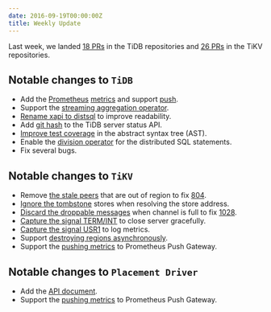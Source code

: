```yaml
---
date: 2016-09-19T00:00:00Z
title: Weekly Update
---
```


Last week, we landed [18 PRs](https://github.com/pingcap/tidb/pulls?utf8=%E2%9C%93&q=is%3Apr%20is%3Amerged%20merged%3A2016-09-12..2016-09-18%20) in the TiDB repositories and [26 PRs](https://github.com/search?utf8=%E2%9C%93&q=repo%3Apingcap%2Ftikv+repo%3Apingcap%2Fpd+is%3Apr+is%3Amerged+merged%3A2016-09-12..2016-09-18&type=Issues&ref=searchresults) in the TiKV repositories.

## Notable changes to `TiDB`
+ Add the  [Prometheus](https://prometheus.io/) [metrics](https://github.com/pingcap/tidb/pull/1729) and support [push](https://github.com/pingcap/tidb/pull/1733).
+ Support the [streaming aggregation operator](https://github.com/pingcap/tidb/pull/1730).
+ [Rename xapi to distsql](https://github.com/pingcap/tidb/pull/1725) to improve readability.
+ Add [git hash](https://github.com/pingcap/tidb/pull/1724) to the TiDB server status API.
+ [Improve test coverage](https://github.com/pingcap/tidb/pull/1723) in the abstract syntax tree (AST).
+ Enable the [division operator](https://github.com/pingcap/tidb/pull/1727) for the distributed SQL statements.
+ Fix several bugs.

## Notable changes to `TiKV`

+ Remove [the stale peers](https://github.com/pingcap/tikv/pull/1003) that are out of region to fix [804](https://github.com/pingcap/tikv/issues/804).
+ [Ignore the tombstone](https://github.com/pingcap/tikv/pull/1045) stores when resolving the store address.
+ [Discard the droppable messages](https://github.com/pingcap/tikv/pull/1054) when channel is full to fix [1028](https://github.com/pingcap/tikv/issues/1028).
+ [Capture the signal TERM/INT](https://github.com/pingcap/tikv/pull/1058) to close server gracefully.
+ [Capture the signal USR1](https://github.com/pingcap/tikv/pull/1071) to log metrics.
+ Support [destroying regions asynchronously](https://github.com/pingcap/tikv/pull/1064).
+ Support the [pushing metrics](https://github.com/pingcap/tikv/pull/1065) to Prometheus Push Gateway.

## Notable changes to `Placement Driver`

+ Add the [API document](https://github.com/pingcap/pd/pull/324).
+ Support the [pushing metrics](https://github.com/pingcap/pd/pull/325) to Prometheus Push Gateway.
